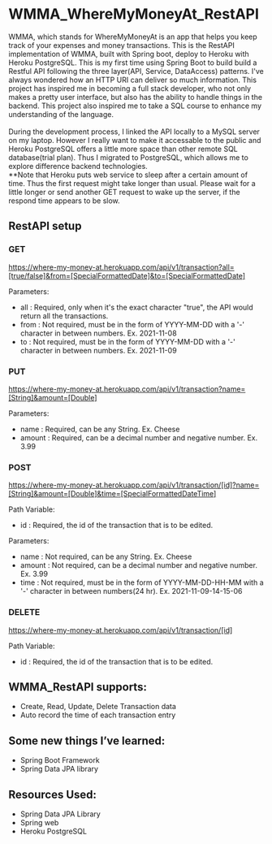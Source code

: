 # WMMA_WhereMyMoneyAt_RestAPI
WMMA, which stands for WhereMyMoneyAt is an app that helps you keep track of your expenses and money transactions. 
This is the RestAPI implementation of WMMA, built with Spring boot, deploy to Heroku with Heroku PostgreSQL. This is my first time using Spring Boot to build build a Restful API following the three layer(API, Service, DataAccess) patterns. I've always wondered how an HTTP URI can deliver so much information. This project has inspired me in becoming a full stack developer, who not only makes a pretty user interface, but also has the ability to handle things in the backend. This project also inspired me to take a SQL course to enhance my understanding of the language.
<br/>
<br/>
During the development process, I linked the API locally to a MySQL server on my laptop. However I really want to make it accessable to the public and Heroku PostgreSQL offers a little more space than other remote SQL database(trial plan). Thus I migrated to PostgreSQL, which allows me to explore difference backend technologies.
<br/>
**Note that Heroku puts web service to sleep after a certain amount of time. Thus the first request might take longer than usual. Please wait for a little longer or send another GET request to wake up the server, if the respond time appears to be slow.

## RestAPI setup
### GET
https://where-my-money-at.herokuapp.com/api/v1/transaction?all=[true/false]&from=[SpecialFormattedDate]&to=[SpecialFormattedDate]

Parameters:
- all : Required, only when it's the exact character "true", the API would return all the transactions. 
- from : Not required, must be in the form of YYYY-MM-DD with a '-' character in between numbers. Ex. 2021-11-08
- to : Not required, must be in the form of YYYY-MM-DD with a '-' character in between numbers. Ex. 2021-11-09

### PUT
https://where-my-money-at.herokuapp.com/api/v1/transaction?name=[String]&amount=[Double]

Parameters:
- name : Required, can be any String. Ex. Cheese
- amount : Required, can be a decimal number and negative number. Ex. 3.99

### POST
https://where-my-money-at.herokuapp.com/api/v1/transaction/[id]?name=[String]&amount=[Double]&time=[SpecialFormattedDateTime]

Path Variable:
- id : Required, the id of the transaction that is to be edited.

Parameters:
- name : Not required, can be any String. Ex. Cheese
- amount : Not required, can be a decimal number and negative number. Ex. 3.99
- time : Not required, must be in the form of YYYY-MM-DD-HH-MM with a '-' character in between numbers(24 hr). Ex. 2021-11-09-14-15-06
  
### DELETE
https://where-my-money-at.herokuapp.com/api/v1/transaction/[id]

Path Variable:
- id : Required, the id of the transaction that is to be edited.


## WMMA_RestAPI supports:
- Create, Read, Update, Delete Transaction data
- Auto record the time of each transaction entry

## Some new things I’ve learned:
- Spring Boot Framework
- Spring Data JPA library

## Resources Used:
- Spring Data JPA Library
- Spring web
- Heroku PostgreSQL
